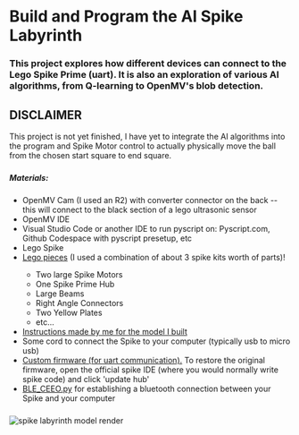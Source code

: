 <h1> Build and Program the AI Spike Labyrinth</h1>
<h3>This project explores how different devices can connect to the Lego Spike Prime (uart). It is also an exploration of various AI algorithms, from Q-learning to OpenMV's blob detection.</h3>

###

<h2>DISCLAIMER</h2>
<p>This project is not yet finished, I have yet to integrate the AI algorithms into the program and Spike Motor control to actually physically move the ball from the chosen start square to end square.</p>

###

<h5>Materials:</h5>
<ul>
  <li>OpenMV Cam (I used an R2) with converter connector on the back -- this will connect to the black section of a lego ultrasonic sensor</li>
  <li>OpenMV IDE</li>
  <li>Visual Studio Code or another IDE to run pyscript on: Pyscript.com, Github Codespace with pyscript presetup, etc</li>
  <li>Lego Spike</li>
  <li><a href="https://www.brickowl.com/catalog/lego-spike-prime-set-45678/inventory">Lego pieces</a> (I used a combination of about 3 spike kits worth of parts)!
</li>
    <ul>
      <li>Two large Spike Motors</li>
      <li>One Spike Prime Hub</li>
      <li>Large Beams</li>
      <li>Right Angle Connectors</li>
      <li>Two Yellow Plates</li>
      <li>etc...</li>
    </ul>
  <li><a href="https://drive.google.com/file/d/1D8D3vNA3ystbz31rbjCMvUVYvHGMd4PP/view?usp=sharing">Instructions made by me for the model I built</a></li>
  <li>Some cord to connect the Spike to your computer (typically usb to micro usb)</li>
  <li><a href="https://raw.githack.com/tuftsceeo/SPIKE-html/main/index.html">Custom firmware (for uart communication).</a> To restore the original firmware, open the official spike IDE (where you would normally write spike code) and click 'update hub'</li>
  <li><a href="https://github.com/chrisbuerginrogers/SPIKE_Prime/blob/main/BLE/BLE_CEEO.py#L1">BLE_CEEO.py</a> for establishing a bluetooth connection between your Spike and your computer</li>
</ul>

###

![spike labyrinth model render](https://github.com/user-attachments/assets/572d4f52-462e-4aab-9dce-a34d50dcdc79)
